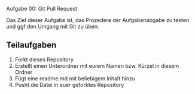 Aufgabe 00: Git Pull Request

Das Ziel dieser Aufgabe ist, das Prozedere der Aufgabenabgabe zu testen und ggf
den Umgang mit Git zu üben.


## Teilaufgaben

1. Forkt dieses Repository
2. Erstellt einen Unterordner mit eurem Namen bzw. Kürzel in diesem Ordner
3. Fügt eine readme.md mit beliebigem Inhalt hinzu
4. Pusht die Datei in euer geforktes Repository
